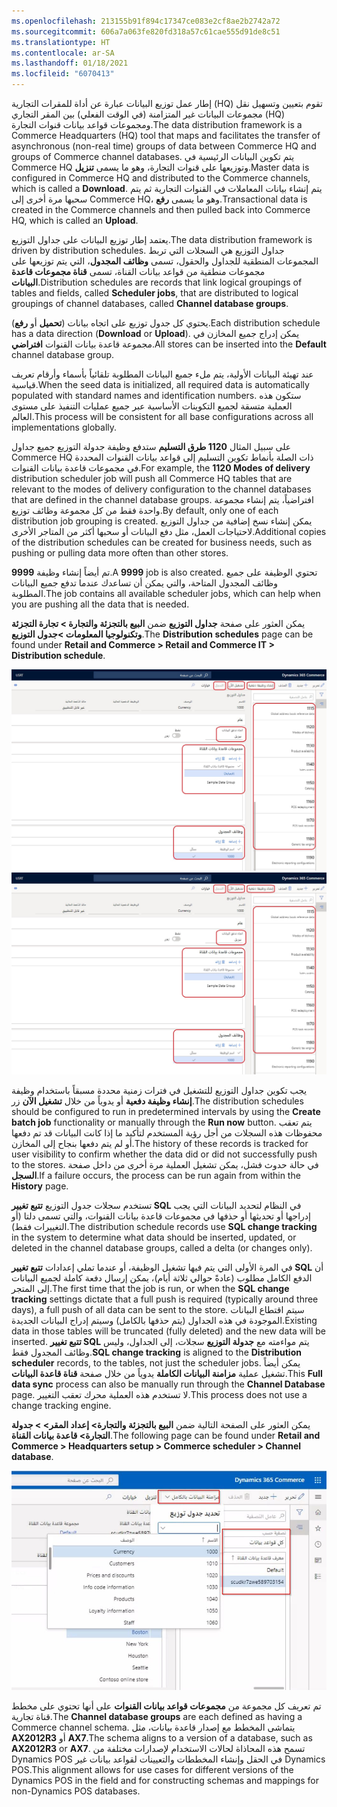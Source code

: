 ```yaml
---
ms.openlocfilehash: 213155b91f894c17347ce083e2cf8ae2b2742a72
ms.sourcegitcommit: 606a7a063fe820fd318a57c61cae555d91de8c51
ms.translationtype: HT
ms.contentlocale: ar-SA
ms.lasthandoff: 01/18/2021
ms.locfileid: "6070413"
---
```

<span data-ttu-id="52bcb-101">إطار عمل توزيع البيانات عبارة عن أداة للمقرات التجارية (HQ) تقوم بتعيين وتسهيل نقل مجموعات البيانات غير المتزامنة (في الوقت الفعلي) بين المقر التجاري (HQ) ومجموعات قواعد بيانات قنوات التجارة.</span><span class="sxs-lookup"><span data-stu-id="52bcb-101">The data distribution framework is a Commerce Headquarters (HQ) tool that maps and facilitates the transfer of asynchronous (non-real time) groups of data between Commerce HQ and groups of Commerce channel databases.</span></span> <span data-ttu-id="52bcb-102">يتم تكوين البيانات الرئيسية في Commerce HQ وتوزيعها على قنوات التجارة، وهو ما يسمى **تنزيل**.</span><span class="sxs-lookup"><span data-stu-id="52bcb-102">Master data is configured in Commerce HQ and distributed to the Commerce channels, which is called a **Download**.</span></span> <span data-ttu-id="52bcb-103">يتم إنشاء بيانات المعاملات في القنوات التجارية ثم يتم سحبها مرة أخرى إلى Commerce HQ، وهو ما يسمى **رفع**.</span><span class="sxs-lookup"><span data-stu-id="52bcb-103">Transactional data is created in the Commerce channels and then pulled back into Commerce HQ, which is called an **Upload**.</span></span>

<span data-ttu-id="52bcb-104">يعتمد إطار توزيع البيانات على جداول التوزيع.</span><span class="sxs-lookup"><span data-stu-id="52bcb-104">The data distribution framework is driven by distribution schedules.</span></span> <span data-ttu-id="52bcb-105">جداول التوزيع هي السجلات التي تربط المجموعات المنطقية للجداول والحقول، تسمى **وظائف المجدول**، التي يتم توزيعها على مجموعات منطقية من قواعد بيانات القناة، تسمى **قناة مجموعات قاعدة البيانات**.</span><span class="sxs-lookup"><span data-stu-id="52bcb-105">Distribution schedules are records that link logical groupings of tables and fields, called **Scheduler jobs**, that are distributed to logical groupings of channel databases, called **Channel database groups**.</span></span> 

<span data-ttu-id="52bcb-106">يحتوي كل جدول توزيع على اتجاه بيانات (**تحميل** أو **رفع**).</span><span class="sxs-lookup"><span data-stu-id="52bcb-106">Each distribution schedule has a data direction (**Download** or **Upload**).</span></span> <span data-ttu-id="52bcb-107">يمكن إدراج جميع المخازن في مجموعة قاعدة بيانات القنوات **افتراضي**.</span><span class="sxs-lookup"><span data-stu-id="52bcb-107">All stores can be inserted into the **Default** channel database group.</span></span>  

<span data-ttu-id="52bcb-108">عند تهيئة البيانات الأولية، يتم ملء جميع البيانات المطلوبة تلقائياً بأسماء وأرقام تعريف قياسية.</span><span class="sxs-lookup"><span data-stu-id="52bcb-108">When the seed data is initialized, all required data is automatically populated with standard names and identification numbers.</span></span> <span data-ttu-id="52bcb-109">ستكون هذه العملية متسقة لجميع التكوينات الأساسية عبر جميع عمليات التنفيذ على مستوى العالم.</span><span class="sxs-lookup"><span data-stu-id="52bcb-109">This process will be consistent for all base configurations across all implementations globally.</span></span> 

<span data-ttu-id="52bcb-110">على سبيل المثال **1120 طرق التسليم** ستدفع وظيفة جدولة التوزيع جميع جداول Commerce HQ ذات الصلة بأنماط تكوين التسليم إلى قواعد بيانات القنوات المحددة في مجموعات قاعدة بيانات القنوات.</span><span class="sxs-lookup"><span data-stu-id="52bcb-110">For example, the **1120 Modes of delivery** distribution scheduler job will push all Commerce HQ tables that are relevant to the modes of delivery configuration to the channel databases that are defined in the channel database groups.</span></span> <span data-ttu-id="52bcb-111">افتراضياً، يتم إنشاء مجموعة واحدة فقط من كل مجموعة وظائف توزيع.</span><span class="sxs-lookup"><span data-stu-id="52bcb-111">By default, only one of each distribution job grouping is created.</span></span> <span data-ttu-id="52bcb-112">يمكن إنشاء نسخ إضافية من جداول التوزيع لاحتياجات العمل، مثل دفع البيانات أو سحبها أكثر من المتاجر الأخرى.</span><span class="sxs-lookup"><span data-stu-id="52bcb-112">Additional copies of the distribution schedules can be created for business needs, such as pushing or pulling data more often than other stores.</span></span>

<span data-ttu-id="52bcb-113">**9999** تم أيضاً إنشاء وظيفة.</span><span class="sxs-lookup"><span data-stu-id="52bcb-113">A **9999** job is also created.</span></span> <span data-ttu-id="52bcb-114">تحتوي الوظيفة على جميع وظائف المجدول المتاحة، والتي يمكن أن تساعدك عندما تدفع جميع البيانات المطلوبة.</span><span class="sxs-lookup"><span data-stu-id="52bcb-114">The job contains all available scheduler jobs, which can help when you are pushing all the data that is needed.</span></span>

<span data-ttu-id="52bcb-115">يمكن العثور على صفحة **جداول التوزيع** ضمن **البيع بالتجزئة والتجارة > تجارة التجزئة وتكنولوجيا المعلومات >جدول التوزيع**.</span><span class="sxs-lookup"><span data-stu-id="52bcb-115">The **Distribution schedules** page can be found under **Retail and Commerce > Retail and Commerce IT > Distribution schedule**.</span></span>


<span data-ttu-id="52bcb-116">[ ![لقطة شاشة لصفحة جداول التوزيع.](../media/distribution-schedules-06-ssm.jpg) ](../media/distribution-schedules-06-ssm.jpg#lightbox)</span><span class="sxs-lookup"><span data-stu-id="52bcb-116">[ ![Screenshot of Distribution schedules page.](../media/distribution-schedules-06-ssm.jpg) ](../media/distribution-schedules-06-ssm.jpg#lightbox)</span></span>


<span data-ttu-id="52bcb-117">يجب تكوين جداول التوزيع للتشغيل في فترات زمنية محددة مسبقاً باستخدام وظيفة **إنشاء وظيفة دفعية** أو يدوياً من خلال **تشغيل الآن** زر.</span><span class="sxs-lookup"><span data-stu-id="52bcb-117">The distribution schedules should be configured to run in predetermined intervals by using the **Create batch job** functionality or manually through the **Run now** button.</span></span> <span data-ttu-id="52bcb-118">يتم تعقب محفوظات هذه السجلات من أجل رؤية المستخدم لتأكيد ما إذا كانت البيانات قد تم دفعها أو لم يتم دفعها بنجاح إلى المخازن.</span><span class="sxs-lookup"><span data-stu-id="52bcb-118">The history of these records is tracked for user visibility to confirm whether the data did or did not successfully push to the stores.</span></span> <span data-ttu-id="52bcb-119">في حالة حدوث فشل، يمكن تشغيل العملية مرة أخرى من داخل صفحة **السجل**.</span><span class="sxs-lookup"><span data-stu-id="52bcb-119">If a failure occurs, the process can be run again from within the **History** page.</span></span> 

<span data-ttu-id="52bcb-120">تستخدم سجلات جدول التوزيع **تتبع تغيير SQL** في النظام لتحديد البيانات التي يجب إدراجها أو تحديثها أو حذفها في مجموعات قاعدة بيانات القنوات، والتي تسمى دلتا (أو التغييرات فقط).</span><span class="sxs-lookup"><span data-stu-id="52bcb-120">The distribution schedule records use **SQL change tracking** in the system to determine what data should be inserted, updated, or deleted in the channel database groups, called a delta (or changes only).</span></span> 

<span data-ttu-id="52bcb-121">في المرة الأولى التي يتم فيها تشغيل الوظيفة، أو عندما تملي إعدادات **تتبع تغيير SQL** أن الدفع الكامل مطلوب (عادةً حوالي ثلاثة أيام)، يمكن إرسال دفعة كاملة لجميع البيانات إلى المتجر.</span><span class="sxs-lookup"><span data-stu-id="52bcb-121">The first time that the job is run, or when the **SQL change tracking** settings dictate that a full push is required (typically around three days), a full push of all data can be sent to the store.</span></span> <span data-ttu-id="52bcb-122">سيتم اقتطاع البيانات الموجودة في هذه الجداول (يتم حذفها بالكامل) وسيتم إدراج البيانات الجديدة.</span><span class="sxs-lookup"><span data-stu-id="52bcb-122">Existing data in those tables will be truncated (fully deleted) and the new data will be inserted.</span></span> <span data-ttu-id="52bcb-123">**تتبع تغيير SQL** يتم مواءمته مع **جدولة التوزيع** سجلات، إلى الجداول، وليس وظائف المجدول فقط.</span><span class="sxs-lookup"><span data-stu-id="52bcb-123">**SQL change tracking** is aligned to the **Distribution scheduler** records, to the tables, not just the scheduler jobs.</span></span> <span data-ttu-id="52bcb-124">يمكن أيضاً تشغيل عملية **مزامنة البيانات الكاملة** يدوياً من خلال صفحة **قناة قاعدة البيانات**.</span><span class="sxs-lookup"><span data-stu-id="52bcb-124">This **Full data sync** process can also be manually run through the **Channel Database** page.</span></span> <span data-ttu-id="52bcb-125">لا تستخدم هذه العملية محرك تعقب التغيير.</span><span class="sxs-lookup"><span data-stu-id="52bcb-125">This process does not use a change tracking engine.</span></span> 

<span data-ttu-id="52bcb-126">يمكن العثور على الصفحة التالية ضمن **البيع بالتجزئة والتجارة> إعداد المقر> > جدولة التجارة> قاعدة بيانات القناة**.</span><span class="sxs-lookup"><span data-stu-id="52bcb-126">The following page can be found under **Retail and Commerce > Headquarters setup > Commerce scheduler > Channel database**.</span></span>
 
![ <span data-ttu-id="52bcb-127">لقطة شاشةـ Dynamics 365 Commerce لعلامة التبويب مزامنة البيانات الكاملة.</span><span class="sxs-lookup"><span data-stu-id="52bcb-127">Screenshot of the Dynamics 365 Commerce full data sync tab.</span></span>](../media/full-data-sync-07-ssm.jpg)

<span data-ttu-id="52bcb-128">تم تعريف كل مجموعة من **مجموعات قواعد بيانات القنوات** على أنها تحتوي على مخطط قناة تجارية.</span><span class="sxs-lookup"><span data-stu-id="52bcb-128">The **Channel database groups** are each defined as having a Commerce channel schema.</span></span> <span data-ttu-id="52bcb-129">يتماشى المخطط مع إصدار قاعدة بيانات، مثل **AX2012R3** أو **AX7**.</span><span class="sxs-lookup"><span data-stu-id="52bcb-129">The schema aligns to a version of a database, such as **AX2012R3** or **AX7**.</span></span> <span data-ttu-id="52bcb-130">تسمح هذه المحاذاة لحالات الاستخدام لإصدارات مختلفة من Dynamics POS في الحقل وإنشاء المخططات والتعيينات لقواعد بيانات غير Dynamics POS.</span><span class="sxs-lookup"><span data-stu-id="52bcb-130">This alignment allows for use cases for different versions of the Dynamics POS in the field and for constructing schemas and mappings for non-Dynamics POS databases.</span></span> 

